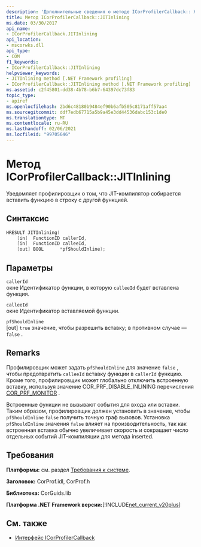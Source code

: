 ```yaml
---
description: 'Дополнительные сведения о методе ICorProfilerCallback:: Житинлининг'
title: Метод ICorProfilerCallback::JITInlining
ms.date: 03/30/2017
api_name:
- ICorProfilerCallback.JITInlining
api_location:
- mscorwks.dll
api_type:
- COM
f1_keywords:
- ICorProfilerCallback::JITInlining
helpviewer_keywords:
- JITInlining method [.NET Framework profiling]
- ICorProfilerCallback::JITInlining method [.NET Framework profiling]
ms.assetid: c2f45801-dd38-4b78-b6b7-64397dc73f83
topic_type:
- apiref
ms.openlocfilehash: 2bd6c48180b9484ef90b6afb505c8171aff57aa4
ms.sourcegitcommit: ddf7edb67715a5b9a45e3dd44536dabc153c1de0
ms.translationtype: MT
ms.contentlocale: ru-RU
ms.lasthandoff: 02/06/2021
ms.locfileid: "99705646"
---
```

# <a name="icorprofilercallbackjitinlining-method"></a>Метод ICorProfilerCallback::JITInlining

Уведомляет профилировщик о том, что JIT-компилятор собирается вставить функцию в строку с другой функцией.  
  
## <a name="syntax"></a>Синтаксис  
  
```cpp  
HRESULT JITInlining(  
    [in]  FunctionID callerId,  
    [in]  FunctionID calleeId,  
    [out] BOOL      *pfShouldInline);  
```  
  
## <a name="parameters"></a>Параметры  

 `callerId`  
 окне Идентификатор функции, в которую `calleeId` будет вставлена функция.  
  
 `calleeId`  
 окне Идентификатор вставляемой функции.  
  
 `pfShouldInline`  
 [out] `true` значение, чтобы разрешить вставку; в противном случае — `false` .  
  
## <a name="remarks"></a>Remarks  

 Профилировщик может задать `pfShouldInline` для значение `false` , чтобы предотвратить `calleeId` вставку функции в `callerId` функцию. Кроме того, профилировщик может глобально отключить встроенную вставку, используя значение COR_PRF_DISABLE_INLINING перечисления [COR_PRF_MONITOR](cor-prf-monitor-enumeration.md) .  
  
 Встроенные функции не вызывают события для входа или вставки. Таким образом, профилировщик должен установить в значение, чтобы `pfShouldInline` `false` получить точную граф вызовов. Установка `pfShouldInline` значения `false` влияет на производительность, так как встроенная вставка обычно увеличивает скорость и сокращает число отдельных событий JIT-компиляции для метода inserted.  
  
## <a name="requirements"></a>Требования  

 **Платформы:** см. раздел [Требования к системе](../../get-started/system-requirements.md).  
  
 **Заголовок:** CorProf.idl, CorProf.h  
  
 **Библиотека:** CorGuids.lib  
  
 **Платформа .NET Framework версии:**[!INCLUDE[net_current_v20plus](../../../../includes/net-current-v20plus-md.md)]  
  
## <a name="see-also"></a>См. также

- [Интерфейс ICorProfilerCallback](icorprofilercallback-interface.md)
